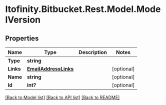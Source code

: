# Itofinity.Bitbucket.Rest.Model.ModelVersion
## Properties

Name | Type | Description | Notes
------------ | ------------- | ------------- | -------------
**Type** | **string** |  | 
**Links** | [**EmailAddressLinks**](EmailAddressLinks.md) |  | [optional] 
**Name** | **string** |  | [optional] 
**Id** | **int?** |  | [optional] 

[[Back to Model list]](../README.md#documentation-for-models) [[Back to API list]](../README.md#documentation-for-api-endpoints) [[Back to README]](../README.md)

